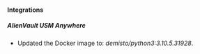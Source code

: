 #### Integrations
##### AlienVault USM Anywhere
- Updated the Docker image to: *demisto/python3:3.10.5.31928*.

